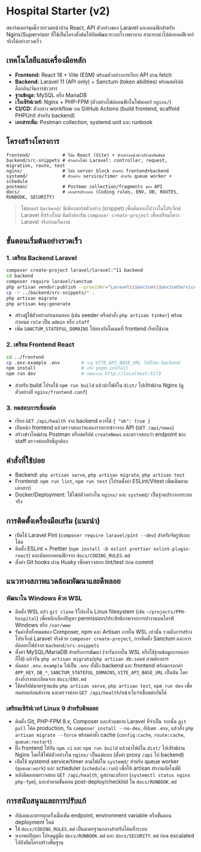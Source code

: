 ﻿# Hospital Starter (v2)

สตาร์ตเตอร์ชุดนี้รวบรวมหน้าบ้าน React, API ตัวอย่างของ Laravel และคอนฟิกสำหรับ Nginx/Supervisor ที่ใช้เป็นโครงตั้งต้นให้ทีมพัฒนาระบบโรงพยาบาล สามารถนำไปต่อยอดฟีเจอร์จริงได้อย่างรวดเร็ว

## เทคโนโลยีและเครื่องมือหลัก
- **Frontend:** React 18 + Vite (ESM) พร้อมตัวอย่างการเรียก API ผ่าน fetch
- **Backend:** Laravel 11 (API only) + Sanctum (token abilities) พร้อมสคริปต์ล็อกอิน/จัดการข่าวสาร
- **ฐานข้อมูล:** MySQL หรือ MariaDB
- **เว็บเซิร์ฟเวอร์:** Nginx + PHP-FPM (ตัวอย่างไฟล์คอนฟิกในโฟลเดอร์ `nginx/`)
- **CI/CD:** ตัวอย่าง workflow บน GitHub Actions (build frontend, scaffold PHPUnit สำหรับ backend)
- **เอกสารเพิ่ม:** Postman collection, systemd unit และ runbook

## โครงสร้างโครงการ
```
frontend/            # โค้ด React (Vite) + ตัวอย่างหน้าข่าวประชาสัมพันธ์
backend/src-snippets # ตัวอย่างไฟล์ Laravel: controller, request, migration, route, test
nginx/               # ไฟล์ server block สำหรับ frontend+backend
systemd/             # ตัวอย่าง service/timer สำหรับ queue worker + schedule
postman/             # Postman collection/fragments ของ API
docs/                # เอกสารประกอบ (Coding rules, ENV, DB, ROUTES, RUNBOOK, SECURITY)
```

> โฟลเดอร์ `backend/` มีเพียงซอร์สตัวอย่าง (snippet) เพื่อคัดลอกไปวางในโปรเจ็กต์ Laravel ที่สร้างใหม่ ทีมยังต้องรัน `composer create-project` เพื่อเตรียมโครง Laravel จริงก่อนเริ่มงาน

## ขั้นตอนเริ่มต้นอย่างรวดเร็ว

### 1. เตรียม Backend Laravel
```bash
composer create-project laravel/laravel:^11 backend
cd backend
composer require laravel/sanctum
php artisan vendor:publish --provider="Laravel\\Sanctum\\SanctumServiceProvider"
cp -r ../backend/src-snippets/* .
php artisan migrate
php artisan key:generate
```
- สร้างผู้ใช้ตัวอย่างก่อนทดสอบ (เช่น seeder หรือคำสั่ง `php artisan tinker`) พร้อมกำหนด `role` เป็น `admin` หรือ `staff`
- เพิ่ม `SANCTUM_STATEFUL_DOMAINS` ให้ตรงกับโดเมนที่ frontend เรียกใช้งาน

### 2. เตรียม Frontend React
```bash
cd ../frontend
cp .env.example .env        # ระบุ VITE_API_BASE_URL ให้ชี้ไปยัง backend
npm install                 # หรือ pnpm install
npm run dev                 # พัฒนาบน http://localhost:5173
```
- สำหรับ build โปรดใช้ `npm run build` แล้วนำไฟล์ใน `dist/` ไปเสิร์ฟผ่าน Nginx (ดูตัวอย่างที่ `nginx/frontend.conf`)

### 3. ทดสอบการเชื่อมต่อ
- เรียก `GET /api/health` จาก backend ควรได้ `{ "ok": true }`
- เปิดหน้า frontend แล้วตรวจสอบว่าแสดงรายการข่าวจาก API (`GET /api/news`)
- สร้างข่าวใหม่ผ่าน Postman หรือสคริปต์ `createNews` และตรวจสอบว่า endpoint ของ staff ตรวจสอบสิทธิ์ถูกต้อง

## คำสั่งที่ใช้บ่อย
- Backend: `php artisan serve`, `php artisan migrate`, `php artisan test`
- Frontend: `npm run lint`, `npm run test` (โปรดตั้งค่า ESLint/Vitest เพิ่มเติมตามเอกสาร)
- Docker/Deployment: ใช้ไฟล์ตัวอย่างใน `nginx/` และ `systemd/` เป็นฐานประกอบระบบจริง

## การติดตั้งเครื่องมือเสริม (แนะนำ)
- เปิดใช้ Laravel Pint (`composer require laravel/pint --dev`) สำหรับจัดรูปแบบโค้ด
- ติดตั้ง ESLint + Prettier (`npm install -D eslint prettier eslint-plugin-react`) และคัดลอกคอนฟิกจาก `docs/CODING_RULES.md`
- ตั้งค่า Git hooks ผ่าน Husky เพื่อตรวจสอบ lint/test ก่อน commit

## แนวทางสภาพแวดล้อมพัฒนาและดีพลอย

### พัฒนาใน Windows ด้วย WSL
- ติดตั้ง WSL แล้ว `git clone` รีโปลงใน Linux filesystem (เช่น `~/projects/PPH-hospital`) เพื่อหลีกเลี่ยงปัญหา permission/ประสิทธิภาพจากการทำงานบนไดรฟ์ Windows หรือ `/var/www`
- รันคำสั่งทั้งหมดของ Composer, npm และ Artisan ภายใน WSL เท่านั้น รวมถึงการสร้างโปรเจ็กต์ Laravel จริงด้วย `composer create-project`, การติดตั้ง Sanctum และการคัดลอกไฟล์จาก `backend/src-snippets`
- ตั้งค่า MySQL/MariaDB สำหรับการพัฒนา (จะรันภายใน WSL หรือใช้ฐานข้อมูลภายนอกก็ได้) แล้วรัน `php artisan migrate`/`php artisan db:seed` ตามต้องการ
- คัดลอก `.env.example` ไปเป็น `.env` ทั้งฝั่ง backend และ frontend พร้อมกรอกค่า `APP_KEY`, `DB_*`, `SANCTUM_STATEFUL_DOMAINS`, `VITE_API_BASE_URL` เป็นต้น โดยอ้างอิงรายละเอียดจาก `docs/ENV.md`
- ใช้สคริปต์มาตรฐานเช่น `php artisan serve`, `php artisan test`, `npm run dev` เพื่อทดสอบก่อนส่งงาน และตรวจสอบ `GET /api/health`/หน้าเว็บว่าเชื่อมต่อกันได้

### เตรียมเซิร์ฟเวอร์ Linux 9 สำหรับดีพลอย
- ติดตั้ง Git, PHP-FPM 8.x, Composer และส่วนขยาย Laravel ที่จำเป็น จากนั้น `git pull` โค้ด production, รัน `composer install --no-dev`, อัปเดต `.env`, แล้วสั่ง `php artisan migrate --force` พร้อมคำสั่ง cache (`config:cache`, `route:cache`, `queue:restart`)
- ฝั่ง frontend ให้รัน `npm ci` และ `npm run build` แล้วนำไฟล์ใน `dist/` ไปเสิร์ฟผ่าน Nginx โดยใช้ไฟล์ตัวอย่างใน `nginx/` เป็นแม่แบบ (ตั้งค่า proxy `/api` ไป backend)
- เปิดใช้ systemd service/timer ตามไฟล์ใน `systemd/` สำหรับ queue worker (`queue:work`) และ scheduler (`schedule:run`) เพื่อให้ artisan ทำงานอัตโนมัติ
- หลังดีพลอยตรวจสอบ `GET /api/health`, ดูสถานะบริการ (`systemctl status nginx php-fpm`), และทำตามขั้นตอน post-deploy/checklist ใน `docs/RUNBOOK.md`

## การสนับสนุนและการปรับแก้
- อัปเดตเอกสารทุกครั้งเมื่อเพิ่ม endpoint, environment variable หรือขั้นตอน deployment ใหม่
- ใช้ `docs/CODING_RULES.md` เป็นมาตรฐานกลางสำหรับโค้ดทั้งระบบ
- หากพบปัญหา โปรดดูคู่มือ `docs/RUNBOOK.md` และ `docs/SECURITY.md` ก่อน escalated ไปยังทีมโครงสร้างพื้นฐาน

